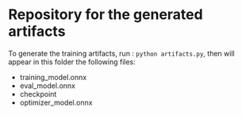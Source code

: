 # Repository for the generated artifacts

To generate the training artifacts, run : `python artifacts.py`, then will appear in this folder the following files:
  - training_model.onnx
  - eval_model.onnx
  - checkpoint
  - optimizer_model.onnx
